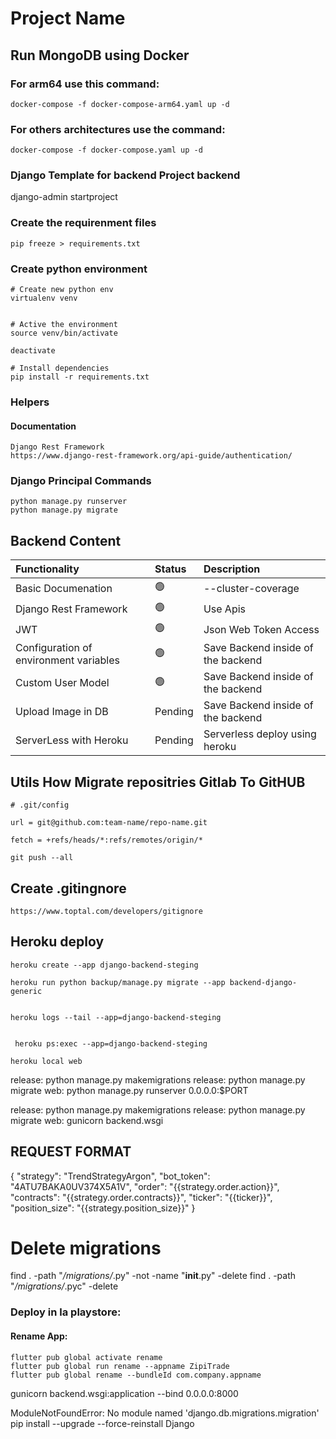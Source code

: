 # Project Name

## Run MongoDB using Docker

### For arm64 use this command:

    docker-compose -f docker-compose-arm64.yaml up -d

### For others architectures use the command:

    docker-compose -f docker-compose.yaml up -d

### Django Template for backend Project backend
django-admin startproject <project-name>
### Create the requirenment files

    pip freeze > requirements.txt
### Create python environment

    # Create new python env
    virtualenv venv
    

    # Active the environment
    source venv/bin/activate

    deactivate

    # Install dependencies
    pip install -r requirements.txt

    
### Helpers 
#### Documentation

    Django Rest Framework
    https://www.django-rest-framework.org/api-guide/authentication/


### Django Principal Commands

    
    python manage.py runserver
    python manage.py migrate


## Backend Content

| Functionality           | Status | Description                           | 
| :--------------------   | :----- | :----------------------               |
| Basic Documenation      | 🟢     | --cluster-coverage                    |
| Django Rest Framework   | 🟢     | Use Apis                              |
| JWT                     | 🟢     | Json Web Token Access                 |
| Configuration of environment variables | 🟢     | Save Backend inside of the backend    |
| Custom User Model       | 🟢   | Save Backend inside of the backend    |
| Upload Image in DB      | Pending     | Save Backend inside of the backend    |
| ServerLess with Heroku      | Pending     | Serverless deploy using heroku    |



## Utils How Migrate repositries Gitlab To GitHUB

    # .git/config

    url = git@github.com:team-name/repo-name.git

    fetch = +refs/heads/*:refs/remotes/origin/*

    git push --all

## Create .gitingnore
    https://www.toptal.com/developers/gitignore


## Heroku deploy

    heroku create --app django-backend-steging

    heroku run python backup/manage.py migrate --app backend-django-generic


    heroku logs --tail --app=django-backend-steging


     heroku ps:exec --app=django-backend-steging 

    heroku local web



release: python manage.py makemigrations
release: python manage.py migrate
web: python manage.py runserver 0.0.0.0:$PORT

release: python manage.py makemigrations
release: python manage.py migrate
web: gunicorn backend.wsgi



## REQUEST FORMAT 

{
    "strategy": "TrendStrategyArgon",
    "bot_token": "4ATU7BAKA0UV374X5A1V",
    "order": "{{strategy.order.action}}",
    "contracts": "{{strategy.order.contracts}}",
    "ticker": "{{ticker}}",
    "position_size": "{{strategy.position_size}}"
}

# Delete migrations
find . -path "*/migrations/*.py" -not -name "__init__.py" -delete
find . -path "*/migrations/*.pyc"  -delete


### Deploy in la playstore: 


#### Rename App:

    flutter pub global activate rename
    flutter pub global run rename --appname ZipiTrade
    flutter pub global rename --bundleId com.company.appname



gunicorn backend.wsgi:application --bind 0.0.0.0:8000



ModuleNotFoundError: No module named 'django.db.migrations.migration'
pip install --upgrade --force-reinstall Django